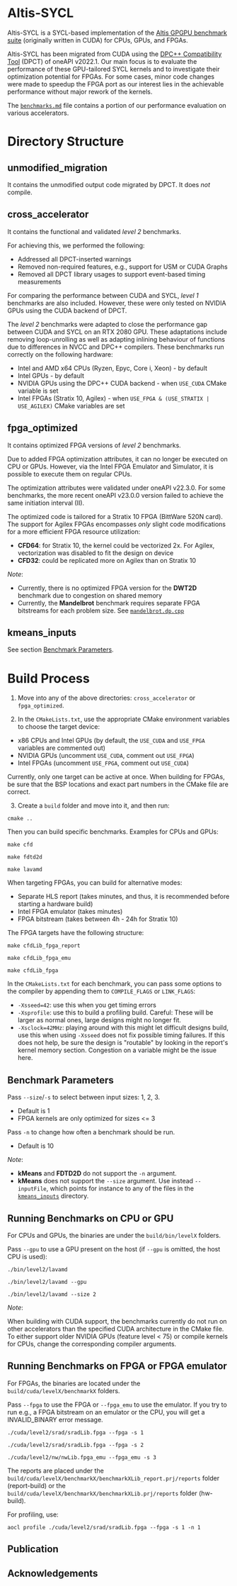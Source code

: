# Altis-SYCL

Altis-SYCL is a SYCL-based implementation of the [Altis GPGPU benchmark suite](https://github.com/utcs-scea/altis) (originally written in CUDA) for CPUs, GPUs, and FPGAs.

Altis-SYCL has been migrated from CUDA using the [DPC++ Compatibility Tool](https://www.intel.com/content/www/us/en/developer/tools/oneapi/dpc-compatibility-tool.html) (DPCT) of oneAPI v2022.1. Our main focus is to evaluate the performance of these GPU-tailored SYCL kernels and to investigate their optimization potential for FPGAs. For some cases, minor code changes were made to speedup the FPGA port as our interest lies in the achievable performance without major rework of the kernels.

The [`benchmarks.md`](benchmarks.md) file contains a portion of our performance evaluation on various accelerators.

# Directory Structure

## unmodified_migration
It contains the unmodified output code migrated by DPCT. It does _not_ compile.

## cross_accelerator
It contains the functional and validated _level 2_ benchmarks. 

For achieving this, we performed the following:
- Addressed all DPCT-inserted warnings
- Removed non-required features, e.g., support for USM or CUDA Graphs
- Removed all DPCT library usages to support event-based timing measurements

For comparing the performance between CUDA and SYCL, _level 1_ benchmarks are also included. However, these were only tested on NVIDIA GPUs using the CUDA backend of DPCT.

The _level 2_ benchmarks were adapted to close the performance gap between CUDA and SYCL on an RTX 2080 GPU. These adaptations include removing loop-unrolling as well as adapting inlining behaviour of functions due to differences in NVCC and DPC++ compilers. These benchmarks run correctly on the following hardware:
* Intel and AMD x64 CPUs (Ryzen, Epyc, Core i, Xeon) - by default
* Intel GPUs - by default
* NVIDIA GPUs using the DPC++ CUDA backend - when `USE_CUDA` CMake variable is set
* Intel FPGAs (Stratix 10, Agilex) - when `USE_FPGA & (USE_STRATIX | USE_AGILEX)` CMake variables are set

## fpga_optimized
It contains optimized FPGA versions of _level 2_ benchmarks. 

Due to added FPGA optimization attributes, it can no longer be executed on CPU or GPUs. However, via the Intel FPGA Emulator and Simulator, it is possible to execute them on regular CPUs. 

The optimization attributes were validated under oneAPI v22.3.0. For some benchmarks, the more recent oneAPI v23.0.0 version failed to achieve the same initiation interval (II).

The optimized code is tailored for a Stratix 10 FPGA (BittWare 520N card). The support for Agilex FPGAs encompasses _only_ slight code modifications for a more efficient FPGA resource utilization:
- **CFD64**: for Stratix 10, the kernel could be vectorized 2x. For Agilex, vectorization was disabled to fit the design on device
- **CFD32**: could be replicated more on Agilex than on Stratix 10

_Note_:
- Currently, there is no optimized FPGA version for the **DWT2D** benchmark due to congestion on shared memory
- Currently, the **Mandelbrot** benchmark requires separate  FPGA bitstreams for each problem size. See [`mandelbrot.dp.cpp`](fpga_optimized/cuda/level2/mandelbrot/mandelbrot.dp.cpp#L42)

## kmeans_inputs
See section [Benchmark Parameters](#benchmark-parameters).

# Build Process
1. Move into any of the above directories: `cross_accelerator` or `fpga_optimized`. 

2. In the `CMakeLists.txt`, use the appropriate CMake environment variables to choose the target device:
- x86 CPUs and Intel GPUs (by default, the `USE_CUDA` and `USE_FPGA` variables are commented out)
- NVIDIA GPUs (uncomment `USE_CUDA`, comment out `USE_FPGA`) 
- Intel FPGAs (uncomment `USE_FPGA`, comment out `USE_CUDA`)

Currently, only one target can be active at once. When building for FPGAs, be sure that the BSP locations and exact part numbers in the CMake file are correct. 

3. Create a `build` folder and move into it, and then run:

```
cmake ..
```

Then you can build specific benchmarks. Examples for CPUs and GPUs:

```
make cfd
```

```
make fdtd2d
```

```
make lavamd
```

When targeting FPGAs, you can build for alternative modes: 
- Separate HLS report (takes minutes, and thus, it is recommended before starting a hardware build)
- Intel FPGA emulator (takes minutes)
- FPGA bitstream (takes between 4h - 24h for Stratix 10)

The FPGA targets have the following structure:

```
make cfdLib_fpga_report
```

```
make cfdLib_fpga_emu
```

```
make cfdLib_fpga
```

In the `CMakeLists.txt` for each benchmark, you can pass some options to the compiler by appending them to `COMPILE_FLAGS` or `LINK_FLAGS`:
- `-Xsseed=42`: use this when you get timing errors
- `-Xsprofile`: use this to build a profiling build. Careful: These will be larger as normal ones, large designs might no longer fit.
- `-Xsclock=42MHz`: playing around with this might let difficult designs build, use this when using `-Xsseed` does not fix possible timing failures. If this does not help, be sure the design is "routable" by looking in the report's kernel memory section. Congestion on a variable might be the issue here.

## Benchmark Parameters
Pass `--size`/`-s` to select between input sizes: 1, 2, 3.
- Default is 1
- FPGA kernels are only optimized for sizes <= 3

Pass `-n` to change how often a benchmark should be run. 
- Default is 10

_Note_:
- **kMeans** and **FDTD2D** do not support the `-n` argument.
- **kMeans** does not support the `--size` argument. Use instead `--inputFile`, which points for instance to any of the files in the [`kmeans_inputs`](kmeans_inputs/) directory.

## Running Benchmarks on CPU or GPU

For CPUs and GPUs, the binaries are under the `build/bin/levelX` folders.

Pass `--gpu` to use a GPU present on the host (if `--gpu` is omitted, the host CPU is used):

```
./bin/level2/lavamd
```

```
./bin/level2/lavamd --gpu
```

```
./bin/level2/lavamd --size 2
```

_Note_:

When building with CUDA support, the benchmarks currently do not run on other accelerators than the specified CUDA architecture in the CMake file. To either support older NVIDIA GPUs (feature level < 75) or compile kernels for CPUs, change the corresponding compiler arguments.

## Running Benchmarks on FPGA or FPGA emulator
For FPGAs, the binaries are located under the `build/cuda/levelX/benchmarkX` folders.

Pass `--fpga` to use the FPGA or `--fpga_emu` to use the emulator. If you try to run e.g., a FPGA bitstream on an emulator or the CPU, you will get a INVALID_BINARY error message.

```
./cuda/level2/srad/sradLib.fpga --fpga -s 1
```

```
./cuda/level2/srad/sradLib.fpga --fpga -s 2
```

```
./cuda/level2/nw/nwLib.fpga_emu --fpga_emu -s 3
```

The reports are placed under the `build/cuda/levelX/benchmarkX/benchmarkXLib_report.prj/reports` folder (report-build) or the `build/cuda/levelX/benchmarkX/benchmarkXLib.prj/reports` folder (hw-build).

For profiling, use:

```
aocl profile ./cuda/level2/srad/sradLib.fpga --fpga -s 1 -n 1
```

## Publication

## Acknowledgements
